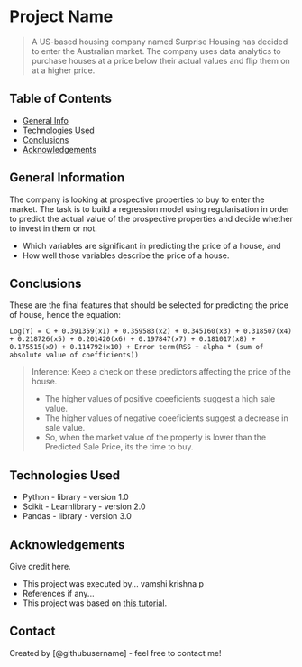 # Project Name
> A US-based housing company named Surprise Housing has decided to enter the Australian market. The company uses data analytics to purchase houses at a price below their actual values and flip them on at a higher price.


## Table of Contents
* [General Info](#general-information)
* [Technologies Used](#technologies-used)
* [Conclusions](#conclusions)
* [Acknowledgements](#acknowledgements)

<!-- You can include any other section that is pertinent to your problem -->

## General Information
The company is looking at prospective properties to buy to enter the market. The task is to build a regression model using regularisation in order to predict the actual value of the prospective properties and decide whether to invest in them or not.
+ Which variables are significant in predicting the price of a house, and
+ How well those variables describe the price of a house.

<!-- You don't have to answer all the questions - just the ones relevant to your project. -->

## Conclusions
These are the final features that should be selected for predicting the price of house, hence the equation:
```
Log(Y) = C + 0.391359(x1) + 0.359583(x2) + 0.345160(x3) + 0.318507(x4) + 0.218726(x5) + 0.201420(x6) + 0.197847(x7) + 0.181017(x8) + 0.175515(x9) + 0.114792(x10) + Error term(RSS + alpha * (sum of absolute value of coefficients))
```
> Inference: Keep a check on these predictors affecting the price of the house.
> + The higher values of positive coeeficients suggest a high sale value.
> + The higher values of negative coeeficients suggest a decrease in sale value.
> + So, when the market value of the property is lower than the Predicted Sale Price, its the time to buy.

<!-- You don't have to answer all the questions - just the ones relevant to your project. -->


## Technologies Used
- Python - library - version 1.0
- Scikit - Learnlibrary - version 2.0
- Pandas - library - version 3.0

<!-- As the libraries versions keep on changing, it is recommended to mention the version of library used in this project -->

## Acknowledgements
Give credit here.
- This project was executed  by... vamshi krishna p
- References if any...
- This project was based on [this tutorial](https://www.example.com).


## Contact
Created by [@githubusername] - feel free to contact me!


<!-- Optional -->
<!-- ## License -->
<!-- This project is open source and available under the [... License](). -->

<!-- You don't have to include all sections - just the one's relevant to your project -->